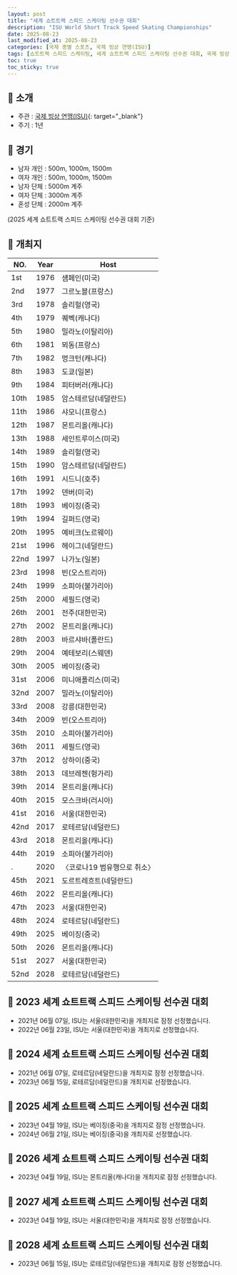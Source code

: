 ```yaml
---
layout: post
title: "세계 쇼트트랙 스피드 스케이팅 선수권 대회"
description: "ISU World Short Track Speed Skating Championships"
date: 2025-08-23
last_modified_at: 2025-08-23
categories: [국제 종별 스포츠, 국제 빙상 연맹(ISU)]
tags: [쇼트트랙 스피드 스케이팅, 세계 쇼트트랙 스피드 스케이팅 선수권 대회, 국제 빙상 연맹, ISU]
toc: true
toc_sticky: true
---
```

## 📜 소개
* 주관 : [국제 빙상 연맹(ISU)](https://www.isu.org/){: target="_blank"}
* 주기 : 1년

## 📜 경기
* 남자 개인 : 500m, 1000m, 1500m
* 여자 개인 : 500m, 1000m, 1500m
* 남자 단체 : 5000m 계주
* 여자 단체 : 3000m 계주
* 혼성 단체 : 2000m 계주

(2025 세계 쇼트트랙 스피드 스케이팅 선수권 대회 기준)

## 📜 개최지

<html>
    <head>
        <meta charset="UTF-8">
    </head>
    <body>
        <table>
            <thead>
                <tr class="header-row">
                    <th class="col-no">NO.</th>
                    <th class="col-year">Year</th>
                    <th class="col-host">Host</th>
                </tr>
            </thead>
            <tbody>
                <tr>
                    <td>1st</td>
                    <td>1976</td>
                    <td>섐페인(미국)</td>
                </tr>
                <tr>
                    <td>2nd</td>
                    <td>1977</td>
                    <td>그르노블(프랑스)</td>
                </tr>
                <tr>
                    <td>3rd</td>
                    <td>1978</td>
                    <td>솔리헐(영국)</td>
                </tr>
                <tr>
                    <td>4th</td>
                    <td>1979</td>
                    <td>퀘벡(캐나다)</td>
                </tr>
                <tr>
                    <td>5th</td>
                    <td>1980</td>
                    <td>밀라노(이탈리아)</td>
                </tr>
                <tr>
                    <td>6th</td>
                    <td>1981</td>
                    <td>뫼동(프랑스)</td>
                </tr>
                <tr>
                    <td>7th</td>
                    <td>1982</td>
                    <td>멍크턴(캐나다)</td>
                </tr>
                <tr>
                    <td>8th</td>
                    <td>1983</td>
                    <td>도쿄(일본)</td>
                </tr>
                <tr>
                    <td>9th</td>
                    <td>1984</td>
                    <td>피터버러(캐나다)</td>
                </tr>
                <tr>
                    <td>10th</td>
                    <td>1985</td>
                    <td>암스테르담(네덜란드)</td>
                </tr>
                <tr>
                    <td>11th</td>
                    <td>1986</td>
                    <td>샤모니(프랑스)</td>
                </tr>
                <tr>
                    <td>12th</td>
                    <td>1987</td>
                    <td>몬트리올(캐나다)</td>
                </tr>
                <tr>
                    <td>13th</td>
                    <td>1988</td>
                    <td>세인트루이스(미국)</td>
                </tr>
                <tr>
                    <td>14th</td>
                    <td>1989</td>
                    <td>솔리헐(영국)</td>
                </tr>
                <tr>
                    <td>15th</td>
                    <td>1990</td>
                    <td>암스테르담(네덜란드)</td>
                </tr>
                <tr>
                    <td>16th</td>
                    <td>1991</td>
                    <td>시드니(호주)</td>
                </tr>
                <tr>
                    <td>17th</td>
                    <td>1992</td>
                    <td>덴버(미국)</td>
                </tr>
                <tr>
                    <td>18th</td>
                    <td>1993</td>
                    <td>베이징(중국)</td>
                </tr>
                <tr>
                    <td>19th</td>
                    <td>1994</td>
                    <td>길퍼드(영국)</td>
                </tr>
                <tr>
                    <td>20th</td>
                    <td>1995</td>
                    <td>예비크(노르웨이)</td>
                </tr>
                <tr>
                    <td>21st</td>
                    <td>1996</td>
                    <td>헤이그(네덜란드)</td>
                </tr>
                <tr>
                    <td>22nd</td>
                    <td>1997</td>
                    <td>나가노(일본)</td>
                </tr>
                <tr>
                    <td>23rd</td>
                    <td>1998</td>
                    <td>빈(오스트리아)</td>
                </tr>
                <tr>
                    <td>24th</td>
                    <td>1999</td>
                    <td>소피아(불가리아)</td>
                </tr>
                <tr>
                    <td>25th</td>
                    <td>2000</td>
                    <td>셰필드(영국)</td>
                </tr>
                <tr class="korea-host-bg">
                    <td><span class="korea-host">26th</span></td>
                    <td><span class="korea-host">2001</span></td>
                    <td><span class="korea-host">전주(대한민국)</span></td>
                </tr>
                <tr>
                    <td>27th</td>
                    <td>2002</td>
                    <td>몬트리올(캐나다)</td>
                </tr>
                <tr>
                    <td>28th</td>
                    <td>2003</td>
                    <td>바르샤바(폴란드)</td>
                </tr>
                <tr>
                    <td>29th</td>
                    <td>2004</td>
                    <td>예테보리(스웨덴)</td>
                </tr>
                <tr>
                    <td>30th</td>
                    <td>2005</td>
                    <td>베이징(중국)</td>
                </tr>
                <tr>
                    <td>31st</td>
                    <td>2006</td>
                    <td>미니애폴리스(미국)</td>
                </tr>
                <tr>
                    <td>32nd</td>
                    <td>2007</td>
                    <td>밀라노(이탈리아)</td>
                </tr>
                <tr class="korea-host-bg">
                    <td><span class="korea-host">33rd</span></td>
                    <td><span class="korea-host">2008</span></td>
                    <td><span class="korea-host">강릉(대한민국)</span></td>
                </tr>
                <tr>
                    <td>34th</td>
                    <td>2009</td>
                    <td>빈(오스트리아)</td>
                </tr>
                <tr>
                    <td>35th</td>
                    <td>2010</td>
                    <td>소피아(불가리아)</td>
                </tr>
                <tr>
                    <td>36th</td>
                    <td>2011</td>
                    <td>셰필드(영국)</td>
                </tr>
                <tr>
                    <td>37th</td>
                    <td>2012</td>
                    <td>상하이(중국)</td>
                </tr>
                <tr>
                    <td>38th</td>
                    <td>2013</td>
                    <td>데브레첸(헝가리)</td>
                </tr>
                <tr>
                    <td>39th</td>
                    <td>2014</td>
                    <td>몬트리올(캐나다)</td>
                </tr>
                <tr>
                    <td>40th</td>
                    <td>2015</td>
                    <td>모스크바(러시아)</td>
                </tr>
                <tr class="korea-host-bg">
                    <td><span class="korea-host">41st</span></td>
                    <td><span class="korea-host">2016</span></td>
                    <td><span class="korea-host">서울(대한민국)</span></td>
                </tr>
                <tr>
                    <td>42nd</td>
                    <td>2017</td>
                    <td>로테르담(네덜란드)</td>
                </tr>
                <tr>
                    <td>43rd</td>
                    <td>2018</td>
                    <td>몬트리올(캐나다)</td>
                </tr>
                <tr>
                    <td>44th</td>
                    <td>2019</td>
                    <td>소피아(불가리아)</td>
                </tr>
                <tr>
                    <td>.</td>
                    <td>2020</td>
                    <td>〈코로나19 범유행으로 취소〉</td>
                </tr>
                <tr>
                    <td>45th</td>
                    <td>2021</td>
                    <td>도르트레흐트(네덜란드)</td>
                </tr>
                <tr>
                    <td>46th</td>
                    <td>2022</td>
                    <td>몬트리올(캐나다)</td>
                </tr>
                <tr class="korea-host-bg">
                    <td><span class="korea-host">47th</span></td>
                    <td><span class="korea-host">2023</span></td>
                    <td><span class="korea-host">서울(대한민국)</span></td>
                </tr>
                <tr>
                    <td>48th</td>
                    <td>2024</td>
                    <td>로테르담(네덜란드)</td>
                </tr>
                <tr>
                    <td>49th</td>
                    <td>2025</td>
                    <td>베이징(중국)</td>
                </tr>
                <tr>
                    <td>50th</td>
                    <td>2026</td>
                    <td>몬트리올(캐나다)</td>
                </tr>
                <tr class="korea-host-bg">
                    <td><span class="korea-host">51st</span></td>
                    <td><span class="korea-host">2027</span></td>
                    <td><span class="korea-host">서울(대한민국)</span></td>
                </tr>
                <tr>
                    <td>52nd</td>
                    <td>2028</td>
                    <td>로테르담(네덜란드)</td>
                </tr>
            </tbody>
        </table>
    </body>
</html>

## 📜 2023 세계 쇼트트랙 스피드 스케이팅 선수권 대회
* 2021년 06월 07일, ISU는 <span class="korea-host">서울(대한민국)</span>을 개최지로 잠정 선정했습니다.
* 2022년 06월 23일, ISU는 <span class="korea-host">서울(대한민국)</span>을 개최지로 선정했습니다.

## 📜 2024 세계 쇼트트랙 스피드 스케이팅 선수권 대회
* 2021년 06월 07일, <span class="foreign-host">로테르담(네덜란드)</span>을 개최지로 잠정 선정했습니다.
* 2023년 06월 15일, <span class="foreign-host">로테르담(네덜란드)</span>을 개최지로 선정했습니다.

## 📜 2025 세계 쇼트트랙 스피드 스케이팅 선수권 대회
* 2023년 04월 19일, ISU는 <span class="foreign-host">베이징(중국)</span>을 개최지로 잠정 선정했습니다.
* 2024년 06월 21일, ISU는 <span class="foreign-host">베이징(중국)</span>을 개최지로 선정했습니다.

## 📜 2026 세계 쇼트트랙 스피드 스케이팅 선수권 대회
* 2023년 04월 19일, ISU는 <span class="foreign-host">몬트리올(캐나다)</span>을 개최지로 잠정 선정했습니다.

## 📜 2027 세계 쇼트트랙 스피드 스케이팅 선수권 대회
* 2023년 04월 19일, ISU는 <span class="korea-host">서울(대한민국)</span>을 개최지로 잠정 선정했습니다.

## 📜 2028 세계 쇼트트랙 스피드 스케이팅 선수권 대회
* 2023년 06월 15일, ISU는 <span class="foreign-host">로테르담(네덜란드)</span>을 개최지로 잠정 선정했습니다.

